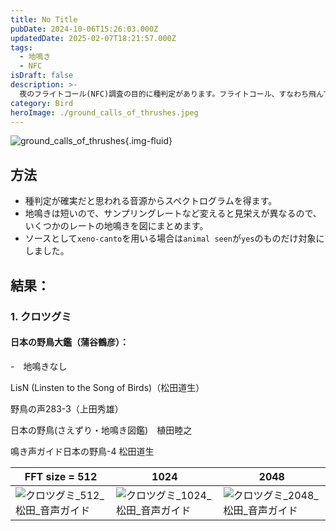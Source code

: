 ```yaml
---
title: No Title
pubDate: 2024-10-06T15:26:03.000Z
updatedDate: 2025-02-07T18:21:57.000Z
tags:
  - 地鳴き
  - NFC
isDraft: false
description: >-
  夜のフライトコール(NFC)調査の目的に種判定があります。フライトコール、すなわち飛んでいる時の地鳴きと、いわゆる（止まっている時の）地鳴きと日本さんの鳥でどこまで同じか検証された研究はないと思います。それを前提として、現在入手できるのは止まっている時に発した地鳴きだろうと思われるので、この声の特徴を調べてみたいと思います。今回はツグミ類の1回目です。
category: Bird
heroImage: ./ground_calls_of_thrushes.jpeg
---
```




![ground_calls_of_thrushes](https://object-storage.tyo2.conoha.io/v1/nc_.../blog-astro-assets/ground_calls_of_thrushes.jpeg){.img-fluid}

## 方法

- 種判定が確実だと思われる音源からスペクトログラムを得ます。
- 地鳴きは短いので、サンプリングレートなど変えると見栄えが異なるので、いくつかのレートの地鳴きを図にまとめます。
- ソースとして`xeno-canto`を用いる場合は`animal seen`が`yes`のものだけ対象にしました。

## 結果：

### 1. クロツグミ

#### 日本の野鳥大鑑（蒲谷鶴彦）：

-　地鳴きなし

LisN (Linsten to the Song of Birds)（松田道生）



野鳥の声283-3（上田秀雄）



日本の野鳥(さえずり・地鳴き図鑑)　植田睦之

鳴き声ガイド日本の野鳥-4  松田道生

| FFT size = 512                                               | 1024                                                         | 2048                                                         |
| ------------------------------------------------------------ | ------------------------------------------------------------ | ------------------------------------------------------------ |
| ![クロツグミ_512_松田_音声ガイド](https://object-storage.tyo2.conoha.io/v1/nc_.../blog-astro-assets/クロツグミ_512_松田_音声ガイドx1200.png) | ![クロツグミ_1024_松田_音声ガイド](https://object-storage.tyo2.conoha.io/v1/nc_.../blog-astro-assets/クロツグミ_1024_松田_音声ガイドx1200.png) | ![クロツグミ_2048_松田_音声ガイド](https://object-storage.tyo2.conoha.io/v1/nc_.../blog-astro-assets/クロツグミ_2048_松田_音声ガイドx1200.png) |

